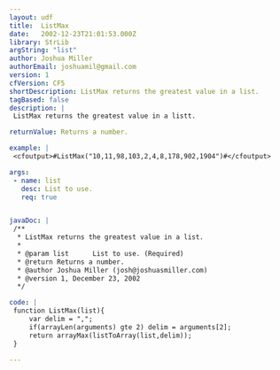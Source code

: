 ```yaml
---
layout: udf
title:  ListMax
date:   2002-12-23T21:01:53.000Z
library: StrLib
argString: "list"
author: Joshua Miller
authorEmail: joshuamil@gmail.com
version: 1
cfVersion: CF5
shortDescription: ListMax returns the greatest value in a list.
tagBased: false
description: |
 ListMax returns the greatest value in a listt.

returnValue: Returns a number.

example: |
 <cfoutput>#ListMax("10,11,98,103,2,4,8,178,902,1904")#</cfoutput>

args:
 - name: list
   desc: List to use.
   req: true


javaDoc: |
 /**
  * ListMax returns the greatest value in a list.
  * 
  * @param list      List to use. (Required)
  * @return Returns a number. 
  * @author Joshua Miller (josh@joshuasmiller.com) 
  * @version 1, December 23, 2002 
  */

code: |
 function ListMax(list){
     var delim = ",";
     if(arrayLen(arguments) gte 2) delim = arguments[2];
     return arrayMax(listToArray(list,delim));
 }

---
```


